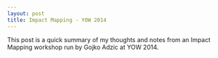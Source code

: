 ```yaml
---
layout: post
title: Impact Mapping - YOW 2014
---
```


This post is a quick summary of my thoughts and notes from an Impact Mapping workshop run by Gojko Adzic at YOW 2014.

